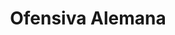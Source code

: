 ﻿---
title: "Ofensiva Alemana"
permalink: periodes_455.html
layout: periode
dataInici: 1943-07-05
dataFi: 1943-07-16
sidebar: periodes
pares:
  - 454:
    title: "Batalla de Kursk"
    dataInici: "(1943-07-05)"
    dataFi: "(1943-08-23)"

fills:
jocsPrincipals:
  - title: "Kursk 1943: End of the Blitzkrieg"
    bggId: 25301

jocsEscenaris:
jocsEpoca:
jocsEpocaEscenaris:
---
